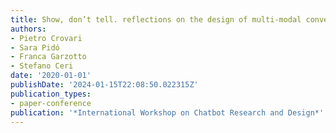 ```yaml
---
title: Show, don’t tell. reflections on the design of multi-modal conversational interfaces
authors:
- Pietro Crovari
- Sara Pidó
- Franca Garzotto
- Stefano Ceri
date: '2020-01-01'
publishDate: '2024-01-15T22:08:50.022315Z'
publication_types:
- paper-conference
publication: '*International Workshop on Chatbot Research and Design*'
---
```

